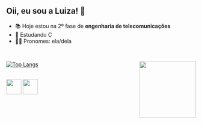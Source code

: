## Oii, eu sou a Luiza! 🦋
- 📚 Hoje estou na 2º fase de **engenharia de telecomunicações**
- 🌱 Estudando C
- 👩‍🦰 Pronomes: ela/dela

<br>
 
[![Top Langs](https://github-readme-stats.vercel.app/api/top-langs/?username=luizakuze&layout=pine_rose)](https://github.com/luizakuze/github-readme-stats)
<img align="right" src="https://media.discordapp.net/attachments/978456290428862516/1014012843181494342/gif_github.gif" width="150" height="150" border="0" /></a>

<div style="display: inline_block"><br>
  <img align="center" height="40" width"50" src="https://cdn.jsdelivr.net/gh/devicons/devicon/icons/python/python-original.svg" />
  <img align="center" height="40" width"50" img src="https://cdn.jsdelivr.net/gh/devicons/devicon/icons/c/c-original.svg" />  
 </div>

